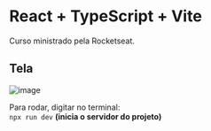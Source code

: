# React + TypeScript + Vite
Curso ministrado pela Rocketseat. 
## Tela
![image](https://github.com/user-attachments/assets/b28c5a85-49cb-4ce4-af04-fd827ad10a52)

Para rodar, digitar no terminal:  
`npx run dev` **(inicia o servidor do projeto)**
